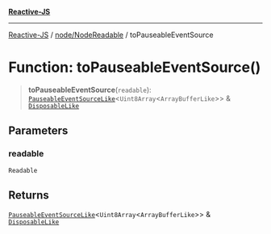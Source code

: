 [**Reactive-JS**](../../../README.md)

***

[Reactive-JS](../../../README.md) / [node/NodeReadable](../README.md) / toPauseableEventSource

# Function: toPauseableEventSource()

> **toPauseableEventSource**(`readable`): [`PauseableEventSourceLike`](../../../computations/interfaces/PauseableEventSourceLike.md)\<`Uint8Array`\<`ArrayBufferLike`\>\> & [`DisposableLike`](../../../utils/interfaces/DisposableLike.md)

## Parameters

### readable

`Readable`

## Returns

[`PauseableEventSourceLike`](../../../computations/interfaces/PauseableEventSourceLike.md)\<`Uint8Array`\<`ArrayBufferLike`\>\> & [`DisposableLike`](../../../utils/interfaces/DisposableLike.md)
